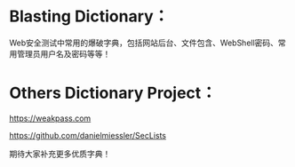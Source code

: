 # Blasting Dictionary：
Web安全测试中常用的爆破字典，包括网站后台、文件包含、WebShell密码、常用管理员用户名及密码等等！

# Others Dictionary Project：
https://weakpass.com

https://github.com/danielmiessler/SecLists

期待大家补充更多优质字典！
